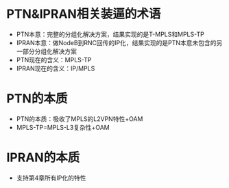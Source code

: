 # PTN&IPRAN相关装逼的术语

* PTN本意：完整的分组化解决方案，结果实现的是T-MPLS和MPLS-TP
* IPRAN本意：做NodeB到RNC回传的IP化，结果实现的是PTN本意未包含的另一部分分组化解决方案
* PTN现在的含义：MPLS-TP
* IPRAN现在的含义：IP/MPLS

# PTN的本质

* PTN的本质：吸收了MPLS的L2VPN特性+OAM
* MPLS-TP=MPLS-L3复杂性+OAM

# IPRAN的本质

* 支持第4章所有IP化的特性



